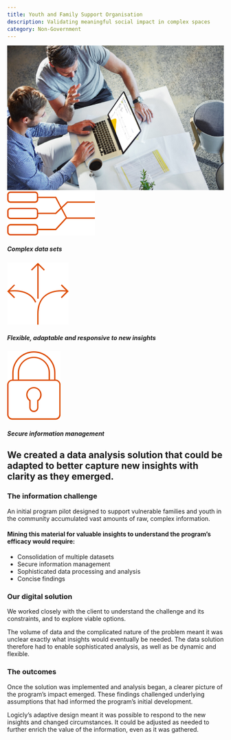```yaml
---
title: Youth and Family Support Organisation
description: Validating meaningful social impact in complex spaces
category: Non-Government
---
```

<div class="grid grid-cols-12">

<div class="col-span-12 project-images">
    <img src="/Projects/Images/12_Youth_and_Family_Support_Organisation/Youth-and-Family-Support-Organisation-coworkers-looking-at-laptop-graph.jpg" />
</div>

<div class="col-span-3 icons-sidebar">
<div>
<img src="/Projects/Icons/12_Youth_and_Family_Support_Organisation/Complex_data_sets.svg" />

##### Complex data sets
</div>

<div>
<img src="/Projects/Icons/12_Youth_and_Family_Support_Organisation/Flexible_adaptable_responsive_to_new_insights.svg" />

##### Flexible, adaptable and responsive to new insights
</div>

<div class="icons-sidebar-last">
<img src="/Projects/Icons/12_Youth_and_Family_Support_Organisation/Secure_information_management.svg" />

##### Secure information management
</div>
</div>

<div class="col-span-9 project-text">
<div>

## We created a data analysis solution that could be adapted to better capture new insights with clarity as they emerged.

### The information challenge
An initial program pilot designed to support vulnerable families and youth in the community accumulated vast amounts of raw, complex information.

#### Mining this material for valuable insights to understand the program’s efficacy would require:
<div class="project-text-list">
  <ul>
    <li>Consolidation of multiple datasets</li>
    <li>Secure information management</li>
    <li>Sophisticated data processing and analysis</li>
    <li>Concise findings</li>
  </ul>
</div>

### Our digital solution
We worked closely with the client to understand the challenge and its constraints, and to explore viable options.

The volume of data and the complicated nature of the problem meant it was unclear exactly what insights would eventually be needed. The data solution therefore had to enable sophisticated analysis, as well as be dynamic and flexible.

### The outcomes
Once the solution was implemented and analysis began, a clearer picture of the program’s impact emerged. These findings challenged underlying assumptions that had informed the program’s initial development.

Logicly’s adaptive design meant it was possible to respond to the new insights and changed circumstances. It could be adjusted as needed to further enrich the value of the information, even as it was gathered.


</div>
</div>
</div>

